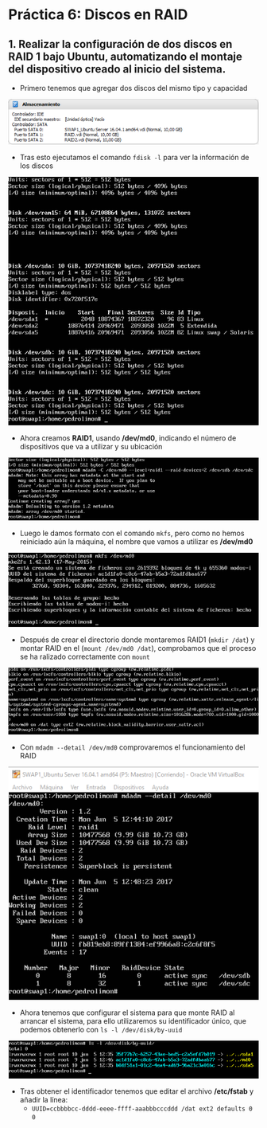 
# Práctica 6: Discos en RAID

## 1. Realizar la configuración de dos discos en RAID 1 bajo Ubuntu, automatizando el montaje del dispositivo creado al inicio del sistema.

- Primero tenemos que agregar dos discos del mismo tipo y capacidad

![img](https://github.com/pedrolimon/SWAP1617/blob/master/Practica6/agregarHD.png)

- Tras esto ejecutamos el comando `fdisk -l` para ver la información de los discos

![img](https://github.com/pedrolimon/SWAP1617/blob/master/Practica6/fdisk.png)

- Ahora creamos **RAID1**, usando **/dev/md0**, indicando el número de dispositivos que va a utilizar y su ubicación

![img](https://github.com/pedrolimon/SWAP1617/blob/master/Practica6/crearArray.png)

- Luego le damos formato con el comando `mkfs`, pero como no hemos reiniciado aún la máquina, el nombre que vamos a utilizar es **/dev/md0**

![img](https://github.com/pedrolimon/SWAP1617/blob/master/Practica6/mkfs.png)

- Después de crear el directorio donde montaremos RAID1 (`mkdir /dat`) y montar RAID en el (`mount /dev/md0 /dat`), comprobamos que el proceso se ha ralizado correctamente con `mount`

![img](https://github.com/pedrolimon/SWAP1617/blob/master/Practica6/mount.png)

- Con `mdadm --detail /dev/md0` comprovaremos el funcionamiento del RAID

![img](https://github.com/pedrolimon/SWAP1617/blob/master/Practica6/mdadmDetails.png)

- Ahora tenemos que configurar el sistema para que monte RAID al arrancar el sistema, para ello utilizaremos su identificador único, que podemos obtenerlo con `ls -l /dev/disk/by-uuid`

![img](https://github.com/pedrolimon/SWAP1617/blob/master/Practica6/uuids.png)

- Tras obtener el identificador tenemos que editar el archivo **/etc/fstab** y añadir la línea:
    - `UUID=ccbbbbcc-dddd-eeee-ffff-aaabbbcccddd /dat ext2 defaults 0 0`

